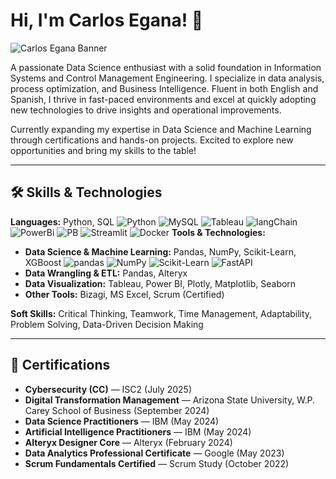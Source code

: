 # Hi, I'm Carlos Egana! 👋
![Carlos Egana Banner](https://drive.google.com/uc?export=view&id=1M-ErbMd-KHDy9__-HaObOvsKtur8wRUy)



A passionate Data Science enthusiast with a solid foundation in Information Systems and Control Management Engineering. I specialize in data analysis, process optimization, and Business Intelligence. Fluent in both English and Spanish, I thrive in fast-paced environments and excel at quickly adopting new technologies to drive insights and operational improvements.

Currently expanding my expertise in Data Science and Machine Learning through certifications and hands-on projects. Excited to explore new opportunities and bring my skills to the table!

---
## 🛠️ Skills & Technologies

**Languages:** Python, SQL  ![Python](https://img.shields.io/badge/Python-FFD43B?style=for-the-badge&logo=python&logoColor=blue) ![MySQL](https://img.shields.io/badge/MySQL-005C84?style=for-the-badge&logo=mysql&logoColor=white) ![Tableau](https://img.shields.io/badge/Tableau-E97627?style=for-the-badge&logo=Tableau&logoColor=white) ![langChain](https://img.shields.io/badge/langchain-1C3C3C?style=for-the-badge&logo=langchain&logoColor=white) ![PowerBi](https://img.shields.io/badge/PowerBI-F2C811?style=for-the-badge&logo=Power%20BI&logoColor=white) ![PB](https://img.shields.io/badge/PowerBI-F2C811?style=for-the-badge&logo=Power%20BI&logoColor=white) ![Streamlit](https://img.shields.io/badge/Streamlit-FF4B4B?style=for-the-badge&logo=Streamlit&logoColor=white) ![Docker](https://img.shields.io/badge/Docker-2CA5E0?style=for-the-badge&logo=docker&logoColor=white)
**Tools & Technologies:**  
- **Data Science & Machine Learning:** Pandas, NumPy, Scikit-Learn, XGBoost  ![pandas](https://img.shields.io/badge/Pandas-2C2D72?style=for-the-badge&logo=pandas&logoColor=white) ![NumPy](https://img.shields.io/badge/Numpy-777BB4?style=for-the-badge&logo=numpy&logoColor=white) ![ Scikit-Learn](https://img.shields.io/badge/scikit_learn-F7931E?style=for-the-badge&logo=scikit-learn&logoColor=white) ![FastAPI](https://img.shields.io/badge/fastapi-109989?style=for-the-badge&logo=FASTAPI&logoColor=white) ![]() ![]() ![]()
- **Data Wrangling & ETL:** Pandas, Alteryx  
- **Data Visualization:** Tableau, Power BI, Plotly, Matplotlib, Seaborn  
- **Other Tools:** Bizagi, MS Excel, Scrum (Certified)  

**Soft Skills:** Critical Thinking, Teamwork, Time Management, Adaptability, Problem Solving, Data-Driven Decision Making

---

## 📜 Certifications

- **Cybersecurity (CC)** — ISC2 (July 2025)  
- **Digital Transformation Management** — Arizona State University, W.P. Carey School of Business (September 2024)  
- **Data Science Practitioners** — IBM (May 2024)  
- **Artificial Intelligence Practitioners** — IBM (May 2024)  
- **Alteryx Designer Core** — Alteryx (February 2024)  
- **Data Analytics Professional Certificate** — Google (May 2023)  
- **Scrum Fundamentals Certified** — Scrum Study (October 2022)

